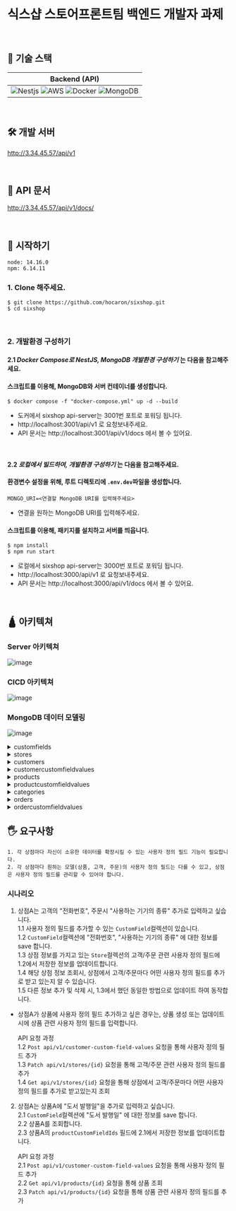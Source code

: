 # 식스샵 스토어프론트팀 백엔드 개발자 과제

<br>

## 🔨 기술 스택

|         Backend (API)         |         
| :---------------------------: | 
| ![Nestjs](https://img.shields.io/badge/nestjs-white?style=flat-square&logo=nestjs&color=E0234E) ![AWS](https://img.shields.io/badge/AWS-232F3E?style=flat&logo=amazon-aws&logoColor=white) ![Docker](https://img.shields.io/badge/Docker-2496ED?style=flat-square&logo=Docker&logoColor=white) ![MongoDB](https://img.shields.io/badge/MongoDB-47A248?style=flat-square&logo=MongoDB&logoColor=white)

<br>

## 🛠️ 개발 서버
http://3.34.45.57/api/v1

<br>

## 📖 API 문서
http://3.34.45.57/api/v1/docs/

<br>
 
## 🌱 시작하기
`node: 14.16.0`  
`npm: 6.14.11`

### 1. Clone 해주세요.
```
$ git clone https://github.com/hocaron/sixshop.git
$ cd sixshop
```

<br>


### 2. 개발환경 구성하기

#### 2.1 *Docker Compose로 NestJS, MongoDB 개발환경 구성하기* 는 다음을 참고해주세요.

#### 스크립트를 이용해, MongoDB와 서버 컨테이너를 생성합니다.

```
$ docker compose -f "docker-compose.yml" up -d --build                            
```
- 도커에서 sixshop api-server는 3001번 포트로 포워딩 됩니다.
- http://localhost:3001/api/v1 로 요청보내주세요.
- API 문서는 http://localhost:3001/api/v1/docs 에서 볼 수 있어요.

<br>

#### 2.2 *로컬에서 빌드하여, 개발환경 구성하기* 는 다음을 참고해주세요.

#### 환경변수 설정을 위해, 루트 디렉토리에 `.env.dev`파일을 생성합니다.
```
MONGO_URI=<연결할 MongoDB URI를 입력해주세요>
```
- 연결을 원하는 MongoDB URI를 입력해주세요.

#### 스크립트를 이용해, 패키지를 설치하고 서버를 띄웁니다.
```
$ npm install
$ npm run start                         
```
- 로컬에서 sixshop api-server는 3000번 포트로 포워딩 됩니다.
- http://localhost:3000/api/v1 로 요청보내주세요.
- API 문서는 http://localhost:3000/api/v1/docs 에서 볼 수 있어요.

<br>

## 🛕 아키텍쳐
### Server 아키텍쳐
![image](https://user-images.githubusercontent.com/66551410/166333083-fb8de423-169d-443e-83c1-32e838b285b7.png)

### CICD 아키텍쳐
![image](https://user-images.githubusercontent.com/66551410/152016992-cff6b052-35d7-416e-868c-b2702a3ef692.png)

### MongoDB 데이터 모델링
![image](https://user-images.githubusercontent.com/66551410/166450570-a9762a27-31e7-47f2-b833-9bf8cbecda28.png)

<details>
<summary>customfields</summary>
<div markdown="1">
 
 <br>
 
 Field | Type | Description
-- | -- | --
id | ObjectId | 사용자 정의 필드 id
name | String | 사용자 정의 필드 이름
fieldType | Enum | 사용자 정의 필드 타입
arrayValue | Array | 사용자 정의 필드 타입이 array 인 경우 값(사용자 정의 필드를 enum으로 만들고 싶은 경우)
description | String | 사용자 정의 필드에 대한 설명

```tsx
export enum FieldType {
  STRING = 'STRING',
  NUMBER = 'NUMBER',
  BOOLEAN = 'BOOLEAN',
  ARRAY = 'ARRAY',
  DATE = 'DATE',
}
```

</div>
</details>

<details>
<summary>stores</summary>
<div markdown="1">
  
 <br>
 
 Field | Type | Description
-- | -- | --
id | ObjectId | 상점 Id
name | String | 상점 이름
customerCustomFieldIds | ObjectId[] | 고객 관련 사용자 정의 필드 Ids
orderCustomFieldIds | ObjectId[] | 주문 관련 사용자 정의 필드 Ids

</div>
</details>

<details>
<summary>customers</summary>
<div markdown="1">
  
 <br>
 
 Field | Type | Description
-- | -- | --
id | ObjectId | 고객 Id
name | String | 고객 이름
email | String | 고객 이메일
password | String | 고객 비밀번호

</div>
</details>

<details>
<summary>customercustomfieldvalues</summary>
<div markdown="1">
  
 <br>
 
  Field | Type | Description
-- | -- | --
id | ObjectId | 고객 관련 사용자 정의 필드 값 Id
value | any | 고객 관련 사용자 정의 필드 값
customerId | ObjectId | 고객 Id
customFieldId | ObjectId | 사용자 정의 필드 Id
 
</div>
</details>

<details>
<summary>products</summary>
<div markdown="1">
  
 <br>
 
 Field | Type | Description
-- | -- | --
id | ObjectId | 상품 Id
name | String | 상품 이름
price | Number | 상품 가격
storeId | ObjectId | 상점 Id
categoryIds | ObjectId[] | 카테고리 Ids
productCustomFieldIds | ObjectId[] | 상품 관련 사용자 정의 필드 Ids
 
</div>
</details>

<details>
<summary>productcustomfieldvalues</summary>
<div markdown="1">
  
 <br>
 
 Field | Type | Description
-- | -- | --
id | ObjectId | 상품 관련 사용자 정이 필드 값 Id
value | any | 상품 관련 사용자 정의 필드 값
productId | ObjectId | 상품 Id
customFieldId | ObjectId | 사용자 정의 필드 Id
 
</div>
</details>

<details>
<summary>categories</summary>
<div markdown="1">
 
 <br>
 
 Field | Type | Description
-- | -- | --
id | ObjectId | 카테고리 Id
name | String | 카테고리 이름
description | String | 카테고리 설명
 
</div>
</details>

<details>
<summary>orders</summary>
<div markdown="1">
  
 <br>
 
 Field | Type | Description
-- | -- | --
id | ObjectId | 주문 Id
status | Enum | 주문 상태
price | Number | 주문 가격
storeId | ObjectId | 상점 Id
customerId | ObjectId | 고객 Id
productIds | ObjectId[] | 상품 Ids
 
```tsx
export enum Status {
  ORDER = 'ORDER', // 주문 진행
  CANCEL = 'CANCEL', // 주문 취소
}
```
 
</div>
</details>

<details>
<summary>ordercustomfieldvalues</summary>
<div markdown="1">
  
 <br>
 
 Field | Type | Description
-- | -- | --
id | ObjectId | 주문 관련 사용자 정의 필드 값 Id
value | any | 주문 관련 사용자 정의 필드 값
productId | ObjectId | 주문 Id
customFieldId | ObjectId | 사용자 정의 필드 Id
 
</div>
</details>


## 🖐 요구사항
```
1. 각 상점마다 자신이 소유한 데이터를 확장시킬 수 있는 사용자 정의 필드 기능이 필요합니다.
2. 각 상점마다 원하는 모델(상품, 고객, 주문)의 사용자 정의 필드는 다를 수 있고, 상점은 사용자 정의 필드를 관리할 수 있어야 합니다.
```
### 시나리오
1. 상점A는 고객의 "전화번호", 주문시 "사용하는 기기의 종류" 추가로 입력하고 싶습니다.  
  1.1 사용자 정의 필드를 추가할 수 있는 `CustomField`컬렉션이 있습니다.    
  1.2 `CustomField`컬렉션에 "전화번호", "사용하는 기기의 종류" 에 대한 정보를 save 합니다.  
  1.3 상점 정보를 가지고 있는 `Store`컬렉션의 고객/주문 관련 사용자 정의 필드에 1.2에서 저장한 정보를 업데이트합니다.  
  1.4 해당 상점 정보 조회시, 상점에서 고객/주문마다 어떤 사용자 정의 필드를 추가로 받고 있는지 알 수 있습니다.  
  1.5 다른 정보 추가 및 삭제 시, 1.3에서 했던 동일한 방법으로 업데이트 하여 동작합니다.
  * 상점A가 상품에 사용자 정의 필드 추가하고 싶은 경우는, 상품 생성 또는 업데이트 시에 상품 관련 사용자 정의 필드를 입력합니다.
  
    API 요청 과정  
    1.2 `Post api/v1/customer-custom-field-values` 요청을 통해 사용자 정의 필드 추가  
    1.3 `Patch api/v1/stores/{id}` 요청을 통해 고객/주문 관련 사용자 정의 필드를 추가  
    1.4 `Get api/v1/stores/{id}` 요청을 통해 상점에서 고객/주문마다 어떤 사용자 정의 필드를 추가로 받고있는지 조회  
  
2. 상점A는 상품A에 "도서 발행일"을 추가로 입력하고 싶습니다.  
  2.1 `CustomField`컬렉션에 "도서 발행일" 에 대한 정보를 save 합니다.  
  2.2 상품A를 조회합니다.  
  2.3 상품A의 `productCustomFieldIds` 필드에 2.1에서 저장한 정보를 업데이트합니다.  
  
    API 요청 과정  
    2.1 `Post api/v1/customer-custom-field-values` 요청을 통해 사용자 정의 필드 추가  
    2.2 `Get api/v1/products/{id}` 요청을 통해 상품 조회  
    2.3 `Patch api/v1/products/{id}` 요청을 통해 상품 관련 사용자 정의 필드를 추가    
